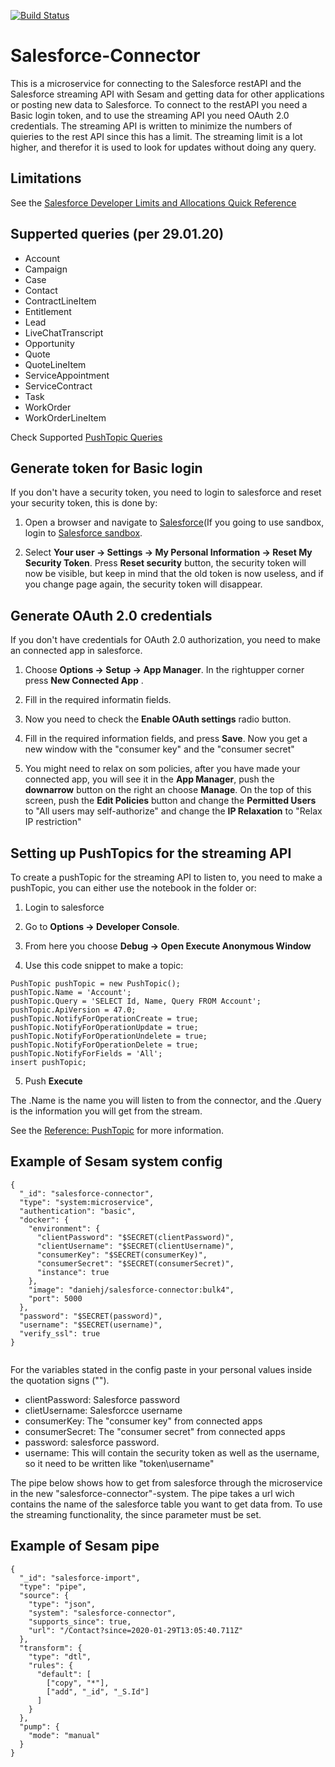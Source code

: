 [![Build Status](https://travis-ci.org/sesam-community/power-bi.svg?branch=master)](https://travis-ci.org/sesam-community/power-bi)

# Salesforce-Connector

This is a microservice for connecting to the Salesforce restAPI and the Salesforce streaming API with Sesam and getting data for other applications or posting new data to Salesforce.
To connect to the restAPI you need a Basic login token, and to use the streaming API you need OAuth 2.0 credentials.
The streaming API is written to minimize the numbers of quieries to the rest API since this has a limit. The streaming limit is a lot higher, and therefor it is used to look for updates without doing any query.

## Limitations

See the [Salesforce Developer Limits and Allocations Quick Reference](https://developer.salesforce.com/docs/atlas.en-us.salesforce_app_limits_cheatsheet.meta/salesforce_app_limits_cheatsheet/salesforce_app_limits_overview.htm)

## Supperted queries (per 29.01.20)

- Account
- Campaign
- Case
- Contact
- ContractLineItem
- Entitlement
- Lead
- LiveChatTranscript
- Opportunity
- Quote
- QuoteLineItem
- ServiceAppointment
- ServiceContract
- Task
- WorkOrder
- WorkOrderLineItem

Check Supported [PushTopic Queries](https://developer.salesforce.com/docs/atlas.en-us.api_streaming.meta/api_streaming/supported_soql.htm)

## Generate token for Basic login

If you don't have a security token, you need to login to salesforce and reset your security token, this is done by:

1. Open a browser and navigate to [Salesforce](https://https://login.salesforce.com)(If you going to use sandbox, login to [Salesforce sandbox](https://https://test.salesforce.com).

2. Select **Your user -> Settings -> My Personal Information -> Reset My Security Token**. Press **Reset security** button, the security token will now be visible, but keep in mind that the old token is now useless, and if you change page again, the security token will disappear.

## Generate OAuth 2.0 credentials

If you don't have credentials for OAuth 2.0 authorization, you need to make an connected app in salesforce.

1. Choose **Options -> Setup -> App Manager**. In the rightupper corner press **New Connected App** .

2. Fill in the required informatin fields.

3. Now you need to check the **Enable OAuth settings** radio button.

4. Fill in the required information fields, and press **Save**. Now you get a new window with the "consumer key" and the "consumer secret"

5. You might need to relax on som policies, after you have made your connected app, you will see it in the **App Manager**, push the **downarrow** button on the right an choose **Manage**. On the top of this screen, push the **Edit Policies** button and change the **Permitted Users** to "All users may self-authorize" and change the **IP Relaxation** to "Relax IP restriction"


## Setting up PushTopics for the streaming API

To create a pushTopic for the streaming API to listen to, you need to make a pushTopic, you can either use the notebook in the folder or:

1. Login to salesforce

2. Go to **Options -> Developer Console**.

3. From here you choose **Debug -> Open Execute Anonymous Window**

4. Use this code snippet to make a topic:

```
PushTopic pushTopic = new PushTopic();
pushTopic.Name = 'Account';
pushTopic.Query = 'SELECT Id, Name, Query FROM Account';
pushTopic.ApiVersion = 47.0;
pushTopic.NotifyForOperationCreate = true;
pushTopic.NotifyForOperationUpdate = true;
pushTopic.NotifyForOperationUndelete = true;
pushTopic.NotifyForOperationDelete = true;
pushTopic.NotifyForFields = 'All';
insert pushTopic;
```

5. Push **Execute**

The .Name is the name you will listen to from the connector, and the .Query is the information you will get from the stream.

See the [Reference: PushTopic](https://developer.salesforce.com/docs/atlas.en-us.api_streaming.meta/api_streaming/pushtopic.htm) for more information.

## Example of Sesam system config
```
{
  "_id": "salesforce-connector",
  "type": "system:microservice",
  "authentication": "basic",
  "docker": {
    "environment": {
      "clientPassword": "$SECRET(clientPassword)",
      "clientUsername": "$SECRET(clientUsername)",
      "consumerKey": "$SECRET(consumerKey)",
      "consumerSecret": "$SECRET(consumerSecret)",
      "instance": true
    },
    "image": "daniehj/salesforce-connector:bulk4",
    "port": 5000
  },
  "password": "$SECRET(password)",
  "username": "$SECRET(username)",
  "verify_ssl": true
}


```

For the variables stated in the config paste in your personal values inside the quotation signs ("").
 * clientPassword: Salesforce password
 * clietUsername: Salesforcce username
 * consumerKey: The "consumer key" from connected apps
 * consumerSecret: The "consumer secret" from connected apps
 * password: salesforce password.
 * username: This will contain the security token as well as the username, so it need to be written like "token\username"

The  pipe below shows how to get from salesforce through the microservice in the new "salesforce-connector"-system. The pipe takes a url wich contains the name of the salesforce table you want to get data from. To use the streaming functionality, the since parameter must be set.

## Example of Sesam pipe
```
{
  "_id": "salesforce-import",
  "type": "pipe",
  "source": {
    "type": "json",
    "system": "salesforce-connector",
    "supports_since": true,
    "url": "/Contact?since=2020-01-29T13:05:40.711Z"
  },
  "transform": {
    "type": "dtl",
    "rules": {
      "default": [
        ["copy", "*"],
        ["add", "_id", "_S.Id"]
      ]
    }
  },
  "pump": {
    "mode": "manual"
  }
}


```
